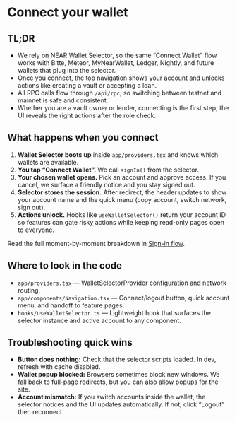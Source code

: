 # Connect your wallet

## TL;DR
- We rely on NEAR Wallet Selector, so the same “Connect Wallet” flow works with Bitte, Meteor, MyNearWallet, Ledger, Nightly, and future wallets that plug into the selector.
- Once you connect, the top navigation shows your account and unlocks actions like creating a vault or accepting a loan.
- All RPC calls flow through `/api/rpc`, so switching between testnet and mainnet is safe and consistent.
- Whether you are a vault owner or lender, connecting is the first step; the UI reveals the right actions after the role check.

## What happens when you connect
1. **Wallet Selector boots up** inside `app/providers.tsx` and knows which wallets are available.
2. **You tap “Connect Wallet”.** We call `signIn()` from the selector.
3. **Your chosen wallet opens.** Pick an account and approve access. If you cancel, we surface a friendly notice and you stay signed out.
4. **Selector stores the session.** After redirect, the header updates to show your account name and the quick menu (copy account, switch network, sign out).
5. **Actions unlock.** Hooks like `useWalletSelector()` return your account ID so features can gate risky actions while keeping read-only pages open to everyone.

Read the full moment-by-moment breakdown in [Sign-in flow](./authentication-signin-flow.md).

## Where to look in the code
- `app/providers.tsx` — WalletSelectorProvider configuration and network routing.
- `app/components/Navigation.tsx` — Connect/logout button, quick account menu, and handoff to feature pages.
- `hooks/useWalletSelector.ts` — Lightweight hook that surfaces the selector instance and active account to any component.

## Troubleshooting quick wins
- **Button does nothing:** Check that the selector scripts loaded. In dev, refresh with cache disabled.
- **Wallet popup blocked:** Browsers sometimes block new windows. We fall back to full-page redirects, but you can also allow popups for the site.
- **Account mismatch:** If you switch accounts inside the wallet, the selector notices and the UI updates automatically. If not, click “Logout” then reconnect.
